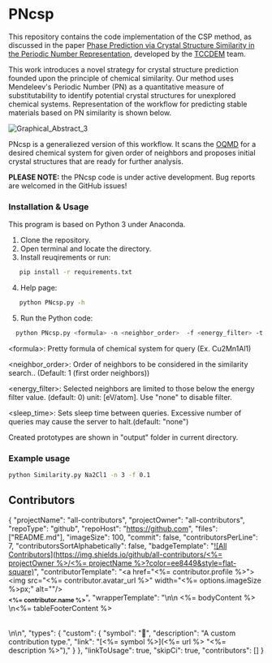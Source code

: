 # PNcsp

This repository contains the code implementation of the CSP method, as discussed in the paper [Phase Prediction via Crystal Structure Similarity in the Periodic Number Representation](https://pubs.acs.org/doi/full/10.1021/acs.inorgchem.4c03137), developed by the [TCCDEM](https://github.com/tccdem/) team.

This work introduces a novel strategy for crystal structure prediction founded upon the principle of chemical similarity.  Our method uses Mendeleev's Periodic Number (PN) as a quantitative measure of substitutability to identify potential crystal structures for unexplored chemical systems. Representation of the workflow for predicting stable materials based on PN similarity is shown below. 

![Graphical_Abstract_3](https://github.com/user-attachments/assets/cf590168-ab66-4dc7-8954-de794dfbf780)

PNcsp is a generaliezed version of this workflow. It scans the [OQMD](https://www.oqmd.org/) for a desired chemical system for given order of neighbors and proposes initial crystal structures that are ready for further analysis.

**PLEASE NOTE:** the PNcsp code is under active development. Bug reports are welcomed in the GitHub issues!

### Installation & Usage
This program is based on Python 3 under Anaconda. 

1) Clone the repository.
2) Open terminal and locate the directory.
3) Install reuqirements or run:
```bash
   pip install -r requirements.txt
```
4) Help page:
```bash
   python PNcsp.py -h
```
5) Run the Python code:
```bash
  python PNcsp.py <formula> -n <neighbor_order>  -f <energy_filter> -t <sleep_time>
```
\<formula\>: Pretty formula of chemical system for query (Ex. Cu2Mn1Al1)

\<neighbor_order\>: Order of neighbors to be considered in the similarity search.. (Default: 1 (first order neighbors))

\<energy_filter\>: Selected neighbors are limited to those below the energy filter value. (default: 0) unit: [eV/atom]. Use "none" to disable filter.

\<sleep_time\>: Sets sleep time between queries. Excessive number of queries may cause the server to halt.(default: "none")


Created prototypes are shown in "output" folder in current directory.

### Example usage
```bash
python Similarity.py Na2Cl1 -n 3 -f 0.1
```

## Contributors

<!-- ALL-CONTRIBUTORS-LIST:START - Do not remove or modify this section -->
<!-- prettier-ignore-start -->
<!-- markdownlint-disable -->

<!-- markdownlint-restore -->
<!-- prettier-ignore-end -->

<!-- ALL-CONTRIBUTORS-LIST:END -->

{
  "projectName": "all-contributors",
  "projectOwner": "all-contributors",
  "repoType": "github",
  "repoHost": "https://github.com",
  "files": ["README.md"],
  "imageSize": 100,
  "commit": false,
  "contributorsPerLine": 7,
  "contributorsSortAlphabetically": false,
  "badgeTemplate": "[![All Contributors](https://img.shields.io/github/all-contributors/<%= projectOwner %>/<%= projectName %>?color=ee8449&style=flat-square)](#contributors)",
  "contributorTemplate": "<a href=\"<%= contributor.profile %>\"><img src=\"<%= contributor.avatar_url %>\" width=\"<%= options.imageSize %>px;\" alt=\"\"/><br /><sub><b><%= contributor.name %></b></sub></a>",
  "wrapperTemplate": "\n<table>\n  <tbody><%= bodyContent %>  </tbody>\n<%= tableFooterContent %></table>\n\n",
  "types": {
    "custom": {
      "symbol": "🔭",
      "description": "A custom contribution type.",
      "link": "[<%= symbol %>](<%= url %> \"<%= description %>\"),"
    }
  },
  "linkToUsage": true,
  "skipCi": true,
  "contributors": []
}
